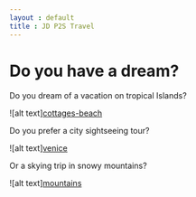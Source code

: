 ```yaml
---
layout : default
title : JD P2S Travel
---
```


# Do you have a dream?

Do you dream of a vacation on tropical Islands?

![alt text][cottages-beach](https://github.com/jdtravelp2s/jdtravelp2s.github.io/tree/master/assets/cottages-beach.jpg)

Do you prefer a city sightseeing tour?

![alt text][venice](https://github.com/jdtravelp2s/jdtravelp2s.github.io/tree/master/assets/orange-powerboat.jpg)

Or a skying trip in snowy mountains?

![alt text][mountains](https://github.com/jdtravelp2s/jdtravelp2s.github.io/tree/master/assets/mountains.jpg)

